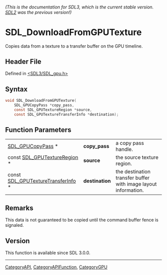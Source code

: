 ###### (This is the documentation for SDL3, which is the current stable version. [SDL2](https://wiki.libsdl.org/SDL2/) was the previous version!)
# SDL_DownloadFromGPUTexture

Copies data from a texture to a transfer buffer on the GPU timeline.

## Header File

Defined in [<SDL3/SDL_gpu.h>](https://github.com/libsdl-org/SDL/blob/main/include/SDL3/SDL_gpu.h)

## Syntax

```c
void SDL_DownloadFromGPUTexture(
    SDL_GPUCopyPass *copy_pass,
    const SDL_GPUTextureRegion *source,
    const SDL_GPUTextureTransferInfo *destination);
```

## Function Parameters

|                                                                  |                 |                                                                |
| ---------------------------------------------------------------- | --------------- | -------------------------------------------------------------- |
| [SDL_GPUCopyPass](SDL_GPUCopyPass) *                             | **copy_pass**   | a copy pass handle.                                            |
| const [SDL_GPUTextureRegion](SDL_GPUTextureRegion) *             | **source**      | the source texture region.                                     |
| const [SDL_GPUTextureTransferInfo](SDL_GPUTextureTransferInfo) * | **destination** | the destination transfer buffer with image layout information. |

## Remarks

This data is not guaranteed to be copied until the command buffer fence is
signaled.

## Version

This function is available since SDL 3.0.0.

----
[CategoryAPI](CategoryAPI), [CategoryAPIFunction](CategoryAPIFunction), [CategoryGPU](CategoryGPU)

